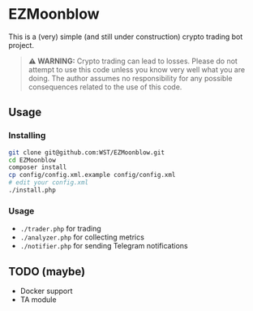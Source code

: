 # EZMoonblow

This is a (very) simple (and still under construction) crypto trading bot project.

> **⚠️ WARNING:** Crypto trading  can lead to losses. Please do not attempt to use this code unless you know very well what you are doing. The author assumes no responsibility for any possible consequences related to the use of this code. 

## Usage

### Installing

```bash
git clone git@github.com:WST/EZMoonblow.git
cd EZMoonblow
composer install
cp config/config.xml.example config/config.xml
# edit your config.xml
./install.php
```

### Usage

* `./trader.php` for trading
* `./analyzer.php` for collecting metrics
* `./notifier.php` for sending Telegram notifications

## TODO (maybe)

* Docker support
* TA module